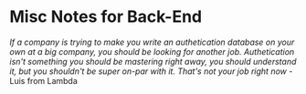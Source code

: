 # Misc Notes for Back-End

_If a company is trying to make you write an authetication database on your own at a big company, you should be looking for another job. Authetication isn't something you should be mastering right away, you should understand it, but you shouldn't be super on-par with it. That's not your job right now_ - Luis from Lambda
